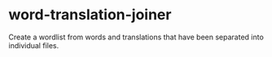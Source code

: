 # word-translation-joiner
Create a wordlist from words and translations that have been separated into individual files.

